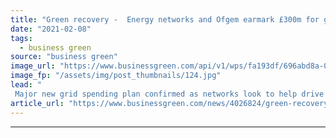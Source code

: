 ```yaml
---
title: "Green recovery -  Energy networks and Ofgem earmark £300m for green grid projects"
date: "2021-02-08"
tags: 
  - business green
source: "business green"
image_url: "https://www.businessgreen.com/api/v1/wps/fa193df/696abd8a-02f2-4839-b7b5-0cc1079276de/6/7EngineersEarthingCableH-national-grid-185x114.jpg"
image_fp: "/assets/img/post_thumbnails/124.jpg"
lead: "
 Major new grid spending plan confirmed as networks look to help drive green recovery ..."
article_url: "https://www.businessgreen.com/news/4026824/green-recovery-energy-networks-ofgem-earmark-gbp300m-green-grid-projects"
---
```


---
